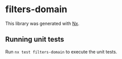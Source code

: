# filters-domain

This library was generated with [Nx](https://nx.dev).

## Running unit tests

Run `nx test filters-domain` to execute the unit tests.
